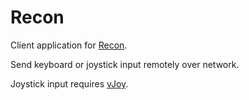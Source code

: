 # Recon

Client application for [Recon](https://github.com/Lombra/recon-server).

Send keyboard or joystick input remotely over network.

Joystick input requires [vJoy](http://vjoystick.sourceforge.net/site/).
